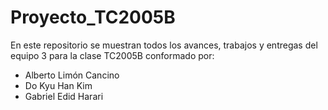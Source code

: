 # Proyecto_TC2005B

En este repositorio se muestran todos los avances, trabajos y entregas del equipo 3 para la clase TC2005B conformado por:

- Alberto Limón Cancino
- Do Kyu Han Kim
- Gabriel Edid Harari
